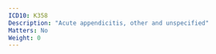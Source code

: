 ```yaml
---
ICD10: K358
Description: "Acute appendicitis, other and unspecified"
Matters: No
Weight: 0
---
```


